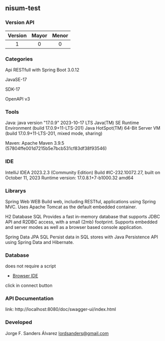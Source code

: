 ## nisum-test

### Version API

| Version | Mayor | Menor |
|:-------:|:----:|:----:|
| 1 | 0 | 0 | |

### Categories
Api RESTfull with Spring Boot 3.0.12

JavaSE-17 

SDK-17

OpenAPI v3

### Tools
Java:
java version "17.0.9" 2023-10-17 LTS
Java(TM) SE Runtime Environment (build 17.0.9+11-LTS-201)
Java HotSpot(TM) 64-Bit Server VM (build 17.0.9+11-LTS-201, mixed mode, sharing)

Maven:
Apache Maven 3.9.5 (57804ffe001d7215b5e7bcb531cf83df38f93546)

### IDE
IntelliJ IDEA 2023.2.3 (Community Edition)
Build #IC-232.10072.27, built on October 11, 2023
Runtime version: 17.0.8.1+7-b1000.32 amd64

### Librarys
Spring Web WEB
Build web, including RESTful, applications using Spring MVC. Uses Apache Tomcat as the default embedded container.

H2 Database SQL
Provides a fast in-memory database that supports JDBC API and R2DBC access, with a small (2mb) footprint. Supports embedded and server modes as well as a browser based console application.

Spring Data JPA SQL
Persist data in SQL stores with Java Persistence API using Spring Data and Hibernate.

### Database
does not require a script

* [Browser IDE](http://localhost:8080/h2-console)

click in connect button

### API Documentation
link: http://localhost:8080/doc/swagger-ui/index.html

### Developed
Jorge F. Sanders Álvarez
lordsanders@gmail.com

